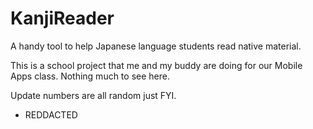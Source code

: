 # KanjiReader
A handy tool to help Japanese language students read native material.

This is a school project that me and my buddy are doing for our Mobile Apps class. Nothing much to see here.

Update numbers are all random just FYI.

- REDDACTED
